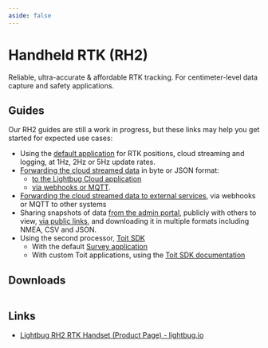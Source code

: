 ```yaml
---
aside: false
---
```


<script setup>
import { useDeviceSpec } from '../../../composables/useDeviceSpec.js'
import spec from '../../../public/device-specs/rtk/v2.yaml?raw'
import loadSpec from '../../../utils/loadSpec'

const specs = loadSpec(spec)
const { getPdfData } = useDeviceSpec(specs, {})
</script>

# Handheld RTK (RH2)

Reliable, ultra-accurate & affordable RTK tracking. For centimeter-level data capture and safety applications.

## Guides

Our RH2 guides are still a work in progress, but these links may help you get started for expected use cases:

- Using the [default application](/devices/rtk/handheld/application) for RTK positions, cloud streaming and logging, at 1Hz, 2Hz or 5Hz update rates.
- [Forwarding the cloud streamed data](/apps/admin/devices/forwarding) in byte or JSON format:
  - [to the Lightbug Cloud application](/apps/admin/devices/forwarding#lightbug-cloud)
  - [via webhooks or MQTT](/apps/admin/devices/forwarding#create-a-connection).
- [Forwarding the cloud streamed data to external services](/apps/admin/devices/forwarding), via webhooks or MQTT to other systems
- Sharing snapshots of data [from the admin portal](/apps/admin/devices/sharing), publicly with others to view, [via public links](/apps/chasm/share/), and downloading it in multiple formats including NMEA, CSV and JSON.
- Using the second processor, [Toit SDK](/devices/api/sdks/toit/)
  - With the default [Survey application](/devices/api/sdks/toit/applications/survey/)
  - With custom Toit applications, using the [Toit SDK documentation](/devices/api/sdks/toit/)

## Downloads

<div style="display: flex; gap: 16px; flex-wrap: wrap;">
<DownloadFile
    v-if="specs?.product?.booklet"
    :url="specs.product.booklet"
    :previewImage="specs.product.booklet_preview"
    label="Promotional Brochure"
/>
<DownloadSpecFile
    :get-pdf-data="getPdfData"
    preview-image="https://upload.r2.lb.chasm.cloud/2025/10/chrome_c9GfH7UCoY.png"
    label="Technical Specification"
/>
</div>

## Links

- [Lightbug RH2 RTK Handset (Product Page) - lightbug.io](https://lightbug.io/product/rtk-high-accuracy/lb-dev-rh2/)
